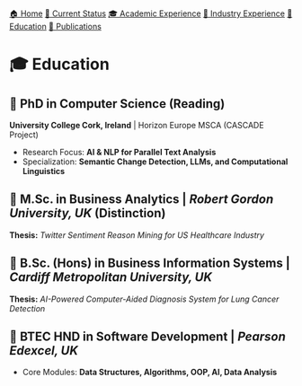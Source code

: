[🏠 Home](index.md) [📌 Current Status](current_status.md)
[🎓 Academic Experience](academic_experience.md) [💼 Industry Experience](industry_experience.md) 
[📘 Education](education.md) [📄 Publications](publications.md)
# 🎓 Education

## 📌 **PhD in Computer Science (Reading)**
**University College Cork, Ireland** | Horizon Europe MSCA (CASCADE Project)  
- Research Focus: **AI & NLP for Parallel Text Analysis**  
- Specialization: **Semantic Change Detection, LLMs, and Computational Linguistics**

## 📌 **M.Sc. in Business Analytics** | *Robert Gordon University, UK* (Distinction)  
**Thesis:** *Twitter Sentiment Reason Mining for US Healthcare Industry*  

## 📌 **B.Sc. (Hons) in Business Information Systems** | *Cardiff Metropolitan University, UK*  
**Thesis:** *AI-Powered Computer-Aided Diagnosis System for Lung Cancer Detection*  

## 📌 **BTEC HND in Software Development** | *Pearson Edexcel, UK*  
- Core Modules: **Data Structures, Algorithms, OOP, AI, Data Analysis**
